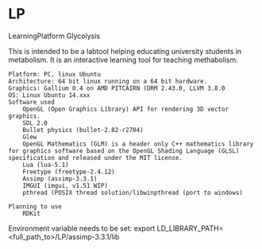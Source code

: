 # LP
LearningPlatform
Glycolysis

This is intended to be a labtool helping educating university students in metabolism. It is an interactive learning tool for teaching methabolism.

    Platform: PC, linux Ubuntu
    Architecture: 64 bit linux running on a 64 bit hardware.
    Graphics: Gallium 0.4 on AMD PITCAIRN (DRM 2.43.0, LLVM 3.8.0
    OS: Linux Ubuntu 14.xxx
    Software used
        OpenGL (Open Graphics Library) API for rendering 3D vector graphics.
        SDL 2.0
        Bullet physics (bullet-2.82-r2704)
        Glew
        OpenGL Mathematics (GLM) is a header only C++ mathematics library for graphics software based on the OpenGL Shading Language (GLSL) specification and released under the MIT license.
        Lua (lua-5.1)
        Freetype (freetype-2.4.12)
        Assimp (assimp-3.3.1)
        IMGUI (imgui, v1.51 WIP)
        pthread (POSIX thread solution/libwinpthread (port to windows)

    Planning to use
        RDKit

Environment variable needs to be set:
export LD_LIBRARY_PATH=<full_path_to>/LP/assimp-3.3.1/lib
